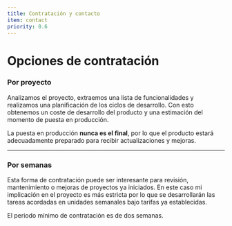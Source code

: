 ```yaml
---
title: Contratación y contacto
item: contact
priority: 0.6
---
```


# Opciones de contratación

### Por proyecto

Analizamos el proyecto, extraemos una lista de funcionalidades
y realizamos una planificación de los ciclos de desarrollo. Con esto
obtenemos un coste de desarrollo del producto y una estimación del momento
de puesta en producción.

La puesta en producción **nunca es el final**, por lo que el producto estará
adecuadamente preparado para recibir actualizaciones y mejoras.

* * *

### Por semanas

Esta forma de contratación puede ser interesante para revisión,
mantenimiento o mejoras de proyectos ya iniciados. En este caso mi
implicación en el proyecto es más estricta por lo que se desarrollarán
las tareas acordadas en unidades semanales bajo tarifas ya establecidas.

El periodo mínimo de contratación es de dos semanas.


